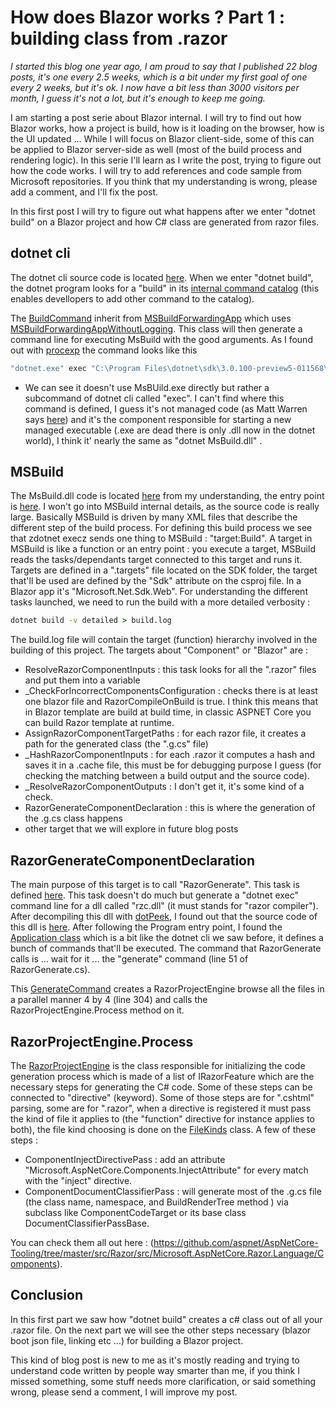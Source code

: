 # How does Blazor works ? Part 1 : building class from .razor
_I started this blog one year ago, I am proud to say that I published 22 blog posts, it's one every 2.5 weeks, which is a bit under my first goal of one every 2 weeks, but it's ok. I now have a bit less than 3000 visitors per month, I guess it's not a lot, but it's enough to keep me going._

I am starting a post serie about Blazor internal. I will try to find out how Blazor works, how a project is build, how is it loading on the browser, how is the UI updated ... While I will focus on Blazor client-side, some of this can be applied to Blazor server-side as well (most of the build process and rendering logic). In this serie I'll learn as I write the post, trying to figure out how the code works. I will try to add references and code sample from Microsoft repositories. If you think that my understanding is wrong, please add a comment, and I'll fix the post.

In this first post I will try to figure out what happens after we enter "dotnet build" on a Blazor project and how C# class are generated from razor files.

## dotnet cli
The dotnet cli source code is located [here](https://github.com/dotnet/cli/blob/master/src/dotnet/Program.cs). When we enter "dotnet build", the dotnet program looks for a "build" in its [internal command catalog](https://github.com/dotnet/cli/blob/master/src/dotnet/BuiltInCommandsCatalog.cs) (this enables devellopers to add other command to the catalog).

The [BuildCommand](https://github.com/dotnet/cli/tree/master/src/dotnet/commands/dotnet-build) inherit from [MSBuildForwardingApp](https://github.com/dotnet/cli/blob/master/src/dotnet/commands/dotnet-msbuild/MSBuildForwardingApp.cs) which uses [MSBuildForwardingAppWithoutLogging](https://github.com/dotnet/cli/blob/95c6eff6daa1a69f29c42b2d405400ad44bdec91/src/Microsoft.DotNet.Cli.Utils/MSBuildForwardingAppWithoutLogging.cs). This class will then generate a command line for executing MsBuild with the good arguments. As I found out with [procexp](https://docs.microsoft.com/en-us/sysinternals/downloads/process-explorer) the command looks like this

```bash
"dotnet.exe" exec "C:\Program Files\dotnet\sdk\3.0.100-preview5-011568\MSBuild.dll" -maxcpucount -verbosity:m -restore -consoleloggerparameters:Summary -target:Build "-distributedlogger:Microsoft.DotNet.Tools.MSBuild.MSBuildLogger,C:\Program Files\dotnet\sdk\3.0.100-preview5-011568\dotnet.dll*Microsoft.DotNet.Tools.MSBuild.MSBuildForwardingLogger,C:\Program Files\dotnet\sdk\3.0.100-preview5-011568\dotnet.dll"
```
- We can see it doesn't use MsBUild.exe directly but rather a subcommand of dotnet cli called "exec". I can't find where this command is defined, I guess it's not managed code (as Matt Warren says [here](https://mattwarren.org/2016/07/04/How-the-dotnet-CLI-tooling-runs-your-code/)) and it's the component responsible for starting a new managed executable (.exe are dead there is only .dll now in the dotnet world), I think it' nearly the same as "dotnet MsBuild.dll" .

## MSBuild

The MsBuild.dll code is located [here](https://github.com/Microsoft/msbuild.git) from my understanding, the entry point is [here](https://github.com/microsoft/msbuild/blob/4f3c6ed7fbb44681413e39c1aa7044ac82bef166/src/MSBuild/XMake.cs). I won't go into MSBuild internal details, as the source code is really large. Basically MSBuild is driven by many XML files that describe the different step of the build process. For defining this build process we see that zdotnet execz sends one thing to MSBuild : "target:Build". A target in MSBuild is like a function or an entry point : you execute a target, MSBuild reads the tasks/dependants target connected to this target and runs it. Targets are defined in a ".targets" file located on the SDK folder, the target that'll be used are defined by the "Sdk" attribute on the csproj file. In a Blazor app it's "Microsoft.Net.Sdk.Web". For understanding the different tasks launched, we need to run the build with a more detailed verbosity :

```cmd
dotnet build -v detailed > build.log
```

The build.log file will contain the target (function) hierarchy involved in the building of this project. The targets about "Component" or "Blazor" are :
- ResolveRazorComponentInputs : this task looks for all the ".razor" files and put them into a variable
- _CheckForIncorrectComponentsConfiguration : checks there is at least one blazor file and RazorCompileOnBuild is true. I think this means that in Blazor template are build at build time, in classic ASPNET Core you can build Razor template at runtime.
- AssignRazorComponentTargetPaths : for each razor file, it creates a path for the generated class (the ".g.cs" file)
- _HashRazorComponentInputs : for each .razor it computes a hash and saves it in a .cache file, this must be for debugging purpose I guess (for checking the matching between a build output and the source code).
- _ResolveRazorComponentOutputs : I don't get it, it's some kind of a check.
- RazorGenerateComponentDeclaration : this is where the generation of the .g.cs class happens
- other target that we will explore in future blog posts

## RazorGenerateComponentDeclaration
The main purpose of this target is to call "RazorGenerate". This task is defined [here](https://github.com/aspnet/AspNetCore-Tooling/blob/master/src/Razor/src/Microsoft.NET.Sdk.Razor/RazorGenerate.cs). This task doesn't do much but generate a "dotnet exec" command line for a dll called "rzc.dll" (it must stands for "razor compiler"). After decompiling this dll with  [dotPeek](https://www.jetbrains.com/decompiler/), I found out that the source code of this dll is [here](https://github.com/aspnet/AspNetCore-Tooling/blob/master/src/Razor/src/Microsoft.AspNetCore.Razor.Tools/). After following the Program entry point, I found the [Application class](https://github.com/aspnet/AspNetCore-Tooling/blob/master/src/Razor/src/Microsoft.AspNetCore.Razor.Tools/Application.cs) which is a bit like the dotnet cli we saw before, it defines a bunch of commands that'll be executed. The command that RazorGenerate calls is ... wait for it ... the "generate" command  (line 51 of RazorGenerate.cs).

This [GenerateCommand](https://github.com/aspnet/AspNetCore-Tooling/blob/master/src/Razor/src/Microsoft.AspNetCore.Razor.Tools/GenerateCommand.cs) creates a RazorProjectEngine  browse all the files in a parallel manner 4 by 4 (line 304) and calls the RazorProjectEngine.Process method on it.

## RazorProjectEngine.Process
The [RazorProjectEngine](https://github.com/aspnet/AspNetCore-Tooling/blob/master/src/Razor/src/Microsoft.AspNetCore.Razor.Language/RazorProjectEngine.cs) is the class responsible for initializing the code generation process which is made of a list of IRazorFeature which are the necessary steps for generating the C# code. Some of these steps can be connected to "directive" (keyword). Some of those steps are for ".cshtml" parsing, some are for ".razor", when a directive is registered it must pass the kind of file it applies to (the "function" directive for instance applies to both), the file kind choosing is done on the [FileKinds](https://github.com/aspnet/AspNetCore-Tooling/blob/master/src/Razor/src/Microsoft.AspNetCore.Razor.Language/FileKinds.cs) class.
A few of these steps :
- ComponentInjectDirectivePass : add an attribute "Microsoft.AspNetCore.Components.InjectAttribute" for every match with the "inject" directive.
- ComponentDocumentClassifierPass : will generate most of the .g.cs file (the class name, namespace, and BuildRenderTree method )  via subclass like ComponentCodeTarget or its base class DocumentClassifierPassBase.

You can check them all out here : (https://github.com/aspnet/AspNetCore-Tooling/tree/master/src/Razor/src/Microsoft.AspNetCore.Razor.Language/Components).

## Conclusion

In this first part we saw how "dotnet build" creates a c# class out of all your .razor file. On the next part we will see the other steps necessary (blazor boot json file, linking etc ...) for building a Blazor project. 

This kind of blog post is new to me as it's mostly reading and trying to understand code written by people way smarter than me, if you think I missed something, some stuff needs more clarification, or said something wrong, please send a comment, I will improve my post.
